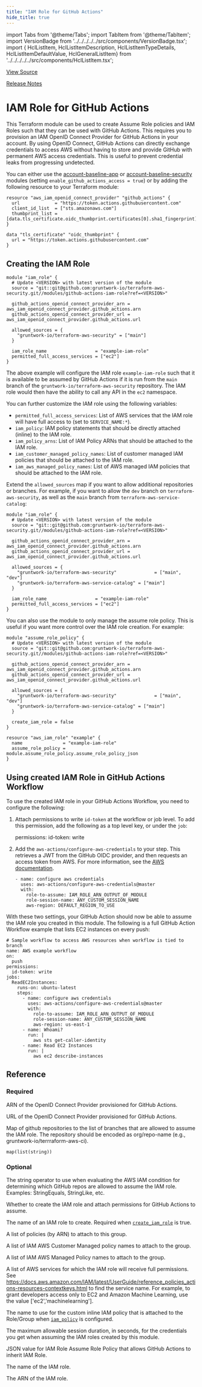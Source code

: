 ```yaml
---
title: "IAM Role for GitHub Actions"
hide_title: true
---
```


import Tabs from '@theme/Tabs';
import TabItem from '@theme/TabItem';
import VersionBadge from '../../../../../src/components/VersionBadge.tsx';
import { HclListItem, HclListItemDescription, HclListItemTypeDetails, HclListItemDefaultValue, HclGeneralListItem} from '../../../../../src/components/HclListItem.tsx';

<a href="https://github.com/gruntwork-io/terraform-aws-security/tree/main/modules%2Fgithub-actions-iam-role" className="link-button" title="View the source code for this module in GitHub.">View Source</a>

<a href="https://github.com/gruntwork-io/terraform-aws-security/releases?q=" className="link-button" title="Release notes for only the service catalog versions which impacted this service.">Release Notes</a>

# IAM Role for GitHub Actions

This Terraform module can be used to create Assume Role policies and IAM Roles such that they can be used with
GitHub Actions. This requires you to provision an IAM OpenID Connect Provider for GitHub Actions in your account. By
using OpenID Connect, GitHub Actions can directly exchange credentials to access AWS without having to store and provide
GitHub with permanent AWS access credentials. This is useful to prevent credential leaks from progressing undetected.

You can either use the
[account-baseline-app](https://github.com/gruntwork-io/terraform-aws-service-catalog/tree/main/modules/landingzone/account-baseline-app)
or
[account-baseline-security](https://github.com/gruntwork-io/terraform-aws-service-catalog/tree/main/modules/landingzone/account-baseline-security)
modules (setting `enable_github_actions_access = true`) or by adding the following resource to your Terraform module:

```hcl
resource "aws_iam_openid_connect_provider" "github_actions" {
  url             = "https://token.actions.githubusercontent.com"
  client_id_list  = ["sts.amazonaws.com"]
  thumbprint_list = [data.tls_certificate.oidc_thumbprint.certificates[0].sha1_fingerprint]
}

data "tls_certificate" "oidc_thumbprint" {
  url = "https://token.actions.githubusercontent.com"
}
```

## Creating the IAM Role

```hcl
module "iam_role" {
  # Update <VERSION> with latest version of the module
  source = "git::git@github.com:gruntwork-io/terraform-aws-security.git//modules/github-actions-iam-role?ref=<VERSION>"

  github_actions_openid_connect_provider_arn = aws_iam_openid_connect_provider.github_actions.arn
  github_actions_openid_connect_provider_url = aws_iam_openid_connect_provider.github_actions.url

  allowed_sources = {
    "gruntwork-io/terraform-aws-security" = ["main"]
  }

  iam_role_name                  = "example-iam-role"
  permitted_full_access_services = ["ec2"]
}
```

The above example will configure the IAM role `example-iam-role` such that it is available to be assumed by GitHub
Actions if it is run from the `main` branch of the `gruntwork-io/terraform-aws-security` repository. The IAM role would then
have the ability to call any API in the `ec2` namespace.

You can further customize the IAM role using the following variables:

*   `permitted_full_access_services`: List of AWS services that the IAM role will have full access to (set to
    `SERVICE_NAME:*`).
*   `iam_policy`: IAM policy statements that should be directly attached (inline) to the IAM role.
*   `iam_policy_arns`: List of IAM Policy ARNs that should be attached to the IAM role.
*   `iam_customer_managed_policy_names`: List of customer managed IAM policies that should be attached to the IAM role.
*   `iam_aws_managed_policy_names`: List of AWS managed IAM policies that should be attached to the IAM role.

Extend the `allowed_sources` map if you want to allow additional repositories or branches. For example, if you want to
allow the `dev` branch on `terraform-aws-security`, as well as the `main` branch from `terraform-aws-service-catalog`:

```hcl
module "iam_role" {
  # Update <VERSION> with latest version of the module
  source = "git::git@github.com:gruntwork-io/terraform-aws-security.git//modules/github-actions-iam-role?ref=<VERSION>"

  github_actions_openid_connect_provider_arn = aws_iam_openid_connect_provider.github_actions.arn
  github_actions_openid_connect_provider_url = aws_iam_openid_connect_provider.github_actions.url

  allowed_sources = {
    "gruntwork-io/terraform-aws-security"              = ["main", "dev"]
    "gruntwork-io/terraform-aws-service-catalog" = ["main"]
  }

  iam_role_name                  = "example-iam-role"
  permitted_full_access_services = ["ec2"]
}
```

You can also use the module to only manage the assume role policy. This is useful if you want more control over the IAM
role creation. For example:

```hcl
module "assume_role_policy" {
  # Update <VERSION> with latest version of the module
  source = "git::git@github.com:gruntwork-io/terraform-aws-security.git//modules/github-actions-iam-role?ref=<VERSION>"

  github_actions_openid_connect_provider_arn = aws_iam_openid_connect_provider.github_actions.arn
  github_actions_openid_connect_provider_url = aws_iam_openid_connect_provider.github_actions.url

  allowed_sources = {
    "gruntwork-io/terraform-aws-security"              = ["main", "dev"]
    "gruntwork-io/terraform-aws-service-catalog" = ["main"]
  }

  create_iam_role = false
}

resource "aws_iam_role" "example" {
  name               = "example-iam-role"
  assume_role_policy = module.assume_role_policy.assume_role_policy_json
}
```

## Using created IAM Role in GitHub Actions Workflow

To use the created IAM role in your GitHub Actions Workflow, you need to configure the following:

1.  Attach permissions to write `id-token` at the workflow or job level. To add this permission, add the following as a
    top level key, or under the `job`:

    permissions:
    id-token: write

2.  Add the `aws-actions/configure-aws-credentials` to your step. This retrieves a JWT from the GitHub OIDC provider,
    and then requests an access token from AWS. For more information, see the [AWS
    documentation](https://github.com/aws-actions/configure-aws-credentials).

    ```
    - name: configure aws credentials
      uses: aws-actions/configure-aws-credentials@master
      with:
        role-to-assume: IAM_ROLE_ARN_OUTPUT_OF_MODULE
        role-session-name: ANY_CUSTOM_SESSION_NAME
        aws-region: DEFAULT_REGION_TO_USE
    ```

With these two settings, your GitHub Action should now be able to assume the IAM role you created in this module. The
following is a full GitHub Action Workflow example that lists EC2 instances on every push:

```
# Sample workflow to access AWS resources when workflow is tied to branch
name: AWS example workflow
on:
  push
permissions:
  id-token: write
jobs:
  ReadEC2Instances:
    runs-on: ubuntu-latest
    steps:
      - name: configure aws credentials
        uses: aws-actions/configure-aws-credentials@master
        with:
          role-to-assume: IAM_ROLE_ARN_OUTPUT_OF_MODULE
          role-session-name: ANY_CUSTOM_SESSION_NAME
          aws-region: us-east-1
      - name: Whoami?
        run: |
          aws sts get-caller-identity
      - name: Read EC2 Instances
        run: |
          aws ec2 describe-instances
```




## Reference

<Tabs>
<TabItem value="inputs" label="Inputs" default>

### Required

<HclListItem name="github_actions_openid_connect_provider_arn" requirement="required" type="string">
<HclListItemDescription>

ARN of the OpenID Connect Provider provisioned for GitHub Actions.

</HclListItemDescription>
</HclListItem>

<HclListItem name="github_actions_openid_connect_provider_url" requirement="required" type="string">
<HclListItemDescription>

URL of the OpenID Connect Provider provisioned for GitHub Actions.

</HclListItemDescription>
</HclListItem>

<HclListItem name="allowed_sources" requirement="required" type="map(list(…))">
<HclListItemDescription>

Map of github repositories to the list of branches that are allowed to assume the IAM role. The repository should be encoded as org/repo-name (e.g., gruntwork-io/terrraform-aws-ci).

</HclListItemDescription>
<HclListItemTypeDetails>

```hcl
map(list(string))
```

</HclListItemTypeDetails>
</HclListItem>

<HclListItem name="undefined" requirement="required">
</HclListItem>

### Optional

<HclListItem name="allowed_sources_condition_operator" requirement="optional" type="string">
<HclListItemDescription>

The string operator to use when evaluating the AWS IAM condition for determining which GitHub repos are allowed to assume the IAM role. Examples: StringEquals, StringLike, etc.

</HclListItemDescription>
<HclListItemDefaultValue defaultValue="&quot;StringEquals&quot;"/>
</HclListItem>

<HclListItem name="create_iam_role" requirement="optional" type="bool">
<HclListItemDescription>

Whether to create the IAM role and attach permissions for GitHub Actions to assume.

</HclListItemDescription>
<HclListItemDefaultValue defaultValue="true"/>
</HclListItem>

<HclListItem name="iam_role_name" requirement="optional" type="string">
<HclListItemDescription>

The name of an IAM role to create. Required when <a href="#create_iam_role"><code>create_iam_role</code></a> is true.

</HclListItemDescription>
<HclListItemDefaultValue defaultValue="null"/>
</HclListItem>

<HclListItem name="iam_policy_arns" requirement="optional" type="list(string)">
<HclListItemDescription>

A list of policies (by ARN) to attach to this group.

</HclListItemDescription>
<HclListItemDefaultValue defaultValue="null"/>
</HclListItem>

<HclListItem name="iam_customer_managed_policy_names" requirement="optional" type="list(string)">
<HclListItemDescription>

A list of IAM AWS Customer Managed policy names to attach to the group.

</HclListItemDescription>
<HclListItemDefaultValue defaultValue="null"/>
</HclListItem>

<HclListItem name="iam_aws_managed_policy_names" requirement="optional" type="list(string)">
<HclListItemDescription>

A list of IAM AWS Managed Policy names to attach to the group.

</HclListItemDescription>
<HclListItemDefaultValue defaultValue="null"/>
</HclListItem>

<HclListItem name="permitted_full_access_services" requirement="optional" type="list(string)">
<HclListItemDescription>

A list of AWS services for which the IAM role will receive full permissions. See https://docs.aws.amazon.com/IAM/latest/UserGuide/reference_policies_actions-resources-contextkeys.html to find the service name. For example, to grant developers access only to EC2 and Amazon Machine Learning, use the value ['ec2','machinelearning'].

</HclListItemDescription>
<HclListItemDefaultValue defaultValue="[]"/>
</HclListItem>

<HclListItem name="custom_iam_policy_name" requirement="optional" type="string">
<HclListItemDescription>

The name to use for the custom inline IAM policy that is attached to the Role/Group when <a href="#iam_policy"><code>iam_policy</code></a> is configured.

</HclListItemDescription>
<HclListItemDefaultValue defaultValue="&quot;GrantCustomIAMPolicy&quot;"/>
</HclListItem>

<HclListItem name="max_session_duration" requirement="optional" type="number">
<HclListItemDescription>

The maximum allowable session duration, in seconds, for the credentials you get when assuming the IAM roles created by this module.

</HclListItemDescription>
<HclListItemDefaultValue defaultValue="43200"/>
</HclListItem>

</TabItem>
<TabItem value="outputs" label="Outputs">

<HclListItem name="assume_role_policy_json">
<HclListItemDescription>

JSON value for IAM Role Assume Role Policy that allows GitHub Actions to inherit IAM Role.

</HclListItemDescription>
</HclListItem>

<HclListItem name="iam_role_name">
<HclListItemDescription>

The name of the IAM role.

</HclListItemDescription>
</HclListItem>

<HclListItem name="iam_role_arn">
<HclListItemDescription>

The ARN of the IAM role.

</HclListItemDescription>
</HclListItem>

</TabItem>
</Tabs>


<!-- ##DOCS-SOURCER-START
{
  "originalSources": [
    "https://github.com/gruntwork-io/terraform-aws-security/tree/readme.md",
    "https://github.com/gruntwork-io/terraform-aws-security/tree/variables.tf",
    "https://github.com/gruntwork-io/terraform-aws-security/tree/outputs.tf"
  ],
  "sourcePlugin": "module-catalog-api",
  "hash": "0ad21a2fbf7c1f42e63798514cf6983b"
}
##DOCS-SOURCER-END -->
